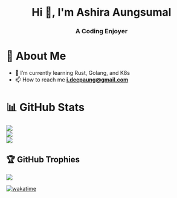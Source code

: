 <h1 align="center">Hi 👋, I'm Ashira Aungsumal</h1>
<h3 align="center">A Coding Enjoyer</h3>

# 💫 About Me
- 🌱 I’m currently learning Rust, Golang, and K8s
- 📫 How to reach me **i.deepaung@gmail.com**

# 📊 GitHub Stats
![](https://github-readme-stats.vercel.app/api?username=DeepAung&theme=dark&hide_border=false&include_all_commits=false&count_private=false)<br/>
![](https://github-readme-streak-stats.herokuapp.com/?user=DeepAung&theme=dark&hide_border=false)<br/>
![](https://github-readme-stats.vercel.app/api/top-langs/?username=DeepAung&theme=dark&hide_border=false&include_all_commits=false&count_private=false&layout=compact)

## 🏆 GitHub Trophies
![](https://github-profile-trophy.vercel.app/?username=DeepAung&theme=radical&no-frame=true&no-bg=true&margin-w=4)

[![wakatime](https://wakatime.com/badge/user/018cb043-a1dd-4017-bbc1-c48fa711f384.svg)](https://wakatime.com/@018cb043-a1dd-4017-bbc1-c48fa711f384)

<!-- Proudly created with GPRM ( https://gprm.itsvg.in ) -->
